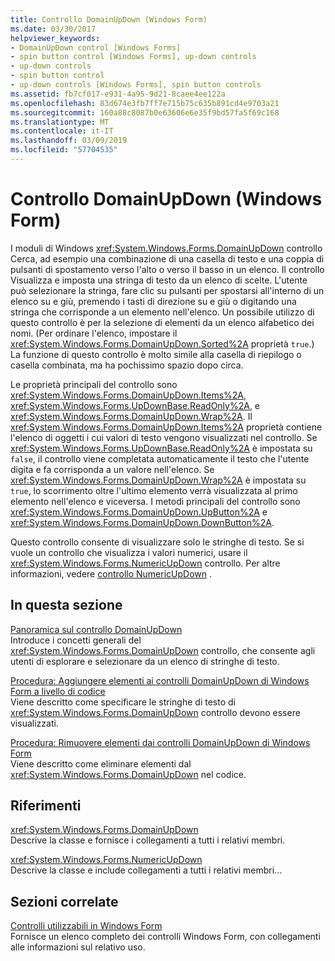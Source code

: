```yaml
---
title: Controllo DomainUpDown (Windows Form)
ms.date: 03/30/2017
helpviewer_keywords:
- DomainUpDown control [Windows Forms]
- spin button control [Windows Forms], up-down controls
- up-down controls
- spin button control
- up-down controls [Windows Forms], spin button controls
ms.assetid: fb7cf017-e931-4a95-9d21-8caee4ee122a
ms.openlocfilehash: 83d674e3fb7ff7e715b75c635b891cd4e9703a21
ms.sourcegitcommit: 160a88c8087b0e63606e6e35f9bd57fa5f69c168
ms.translationtype: MT
ms.contentlocale: it-IT
ms.lasthandoff: 03/09/2019
ms.locfileid: "57704535"
---
```

# <a name="domainupdown-control-windows-forms"></a>Controllo DomainUpDown (Windows Form)
I moduli di Windows <xref:System.Windows.Forms.DomainUpDown> controllo Cerca, ad esempio una combinazione di una casella di testo e una coppia di pulsanti di spostamento verso l'alto o verso il basso in un elenco. Il controllo Visualizza e imposta una stringa di testo da un elenco di scelte. L'utente può selezionare la stringa, fare clic su pulsanti per spostarsi all'interno di un elenco su e giù, premendo i tasti di direzione su e giù o digitando una stringa che corrisponde a un elemento nell'elenco. Un possibile utilizzo di questo controllo è per la selezione di elementi da un elenco alfabetico dei nomi. (Per ordinare l'elenco, impostare il <xref:System.Windows.Forms.DomainUpDown.Sorted%2A> proprietà `true`.) La funzione di questo controllo è molto simile alla casella di riepilogo o casella combinata, ma ha pochissimo spazio dopo circa.  
  
 Le proprietà principali del controllo sono <xref:System.Windows.Forms.DomainUpDown.Items%2A>, <xref:System.Windows.Forms.UpDownBase.ReadOnly%2A>, e <xref:System.Windows.Forms.DomainUpDown.Wrap%2A>. Il <xref:System.Windows.Forms.DomainUpDown.Items%2A> proprietà contiene l'elenco di oggetti i cui valori di testo vengono visualizzati nel controllo. Se <xref:System.Windows.Forms.UpDownBase.ReadOnly%2A> è impostata su `false`, il controllo viene completata automaticamente il testo che l'utente digita e fa corrisponda a un valore nell'elenco. Se <xref:System.Windows.Forms.DomainUpDown.Wrap%2A> è impostata su `true`, lo scorrimento oltre l'ultimo elemento verrà visualizzata al primo elemento nell'elenco e viceversa. I metodi principali del controllo sono <xref:System.Windows.Forms.DomainUpDown.UpButton%2A> e <xref:System.Windows.Forms.DomainUpDown.DownButton%2A>.  
  
 Questo controllo consente di visualizzare solo le stringhe di testo. Se si vuole un controllo che visualizza i valori numerici, usare il <xref:System.Windows.Forms.NumericUpDown> controllo. Per altre informazioni, vedere [controllo NumericUpDown](numericupdown-control-windows-forms.md) .  
  
## <a name="in-this-section"></a>In questa sezione  
 [Panoramica sul controllo DomainUpDown](domainupdown-control-overview-windows-forms.md)  
 Introduce i concetti generali del <xref:System.Windows.Forms.DomainUpDown> controllo, che consente agli utenti di esplorare e selezionare da un elenco di stringhe di testo.  
  
 [Procedura: Aggiungere elementi ai controlli DomainUpDown di Windows Form a livello di codice](how-to-add-items-to-windows-forms-domainupdown-controls-programmatically.md)  
 Viene descritto come specificare le stringhe di testo di <xref:System.Windows.Forms.DomainUpDown> controllo devono essere visualizzati.  
  
 [Procedura: Rimuovere elementi dai controlli DomainUpDown di Windows Form](how-to-remove-items-from-windows-forms-domainupdown-controls.md)  
 Viene descritto come eliminare elementi dal <xref:System.Windows.Forms.DomainUpDown> nel codice.  
  
## <a name="reference"></a>Riferimenti  
 <xref:System.Windows.Forms.DomainUpDown>  
 Descrive la classe e fornisce i collegamenti a tutti i relativi membri.  
  
 <xref:System.Windows.Forms.NumericUpDown>  
 Descrive la classe e include collegamenti a tutti i relativi membri...  
  
## <a name="related-sections"></a>Sezioni correlate  
 [Controlli utilizzabili in Windows Form](controls-to-use-on-windows-forms.md)  
 Fornisce un elenco completo dei controlli Windows Form, con collegamenti alle informazioni sul relativo uso.

